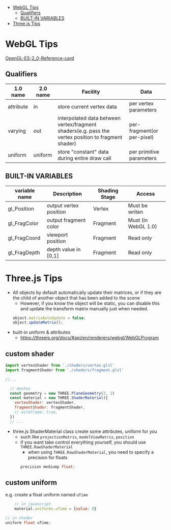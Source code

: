 [](...menustart)

- [WebGL Tips](#20cf1d566508f29fb50f5da48374ba38)
    - [Qualifiers](#619dd4db8171a8f1bf978f44c9cf10c4)
    - [BUILT-IN VARIABLES](#435827c0432e29e22a2b69df5c4a9db4)
- [Three.js Tips](#bcf2f4a04de7d50e787ded8c2c14e655)

[](...menuend)


<h2 id="20cf1d566508f29fb50f5da48374ba38"></h2>

# WebGL Tips

[OpenGL-ES-2_0-Reference-card](https://www.khronos.org/opengles/sdk/docs/reference_cards/OpenGL-ES-2_0-Reference-card.pdf)



<h2 id="619dd4db8171a8f1bf978f44c9cf10c4"></h2>

## Qualifiers

1.0 name | 2.0 name | Facility | Data 
--- | --- | --- | ---
attribute | in | store current vertex data |  per vertex parameters
varying | out | interpolated data between vertex/fragment shaders(e.g. pass the vertex position to fragment shader) | per-fragment(or per-pixel)
uniform | uniform | store "constant" data during entire draw call | per primitive parameters


<h2 id="435827c0432e29e22a2b69df5c4a9db4"></h2>

## BUILT-IN VARIABLES

variable name | Description | Shading Stage | Access
--- | --- | --- | ---
gl_Position | output vertex position | Vertex |  Must be writen
gl_FragColor | output fragment color | Fragment |  Must (in WebGL 1.0)
gl_FragCoord | viewport position | Fragment | Read only
gl_FragDepth | depth value in [0,1] | Fragment | Read only



<h2 id="bcf2f4a04de7d50e787ded8c2c14e655"></h2>

# Three.js Tips

- All objects by default automatically update their matrices, or if they are the child of another object that has been added to the scene
    - However, if you know the object will be static, you can disable this and update the transform matrix manually just when needed.
    ```javascript
    object.matrixAutoUpdate = false;
    object.updateMatrix();
    ```
- built-in uniform & attributes
    - https://threejs.org/docs/#api/en/renderers/webgl/WebGLProgram 


## custom shader

```javascript
import vertexShader from './shaders/vertex.glsl'
import fragmentShader from './shaders/fragment.glsl'

//...

  // meshes
  const geometry = new THREE.PlaneGeometry(2, 2)
  const material = new THREE.ShaderMaterial({
    vertexShader: vertexShader,
    fragmentShader: fragmentShader,
    // wireframe: true,
  })
  // ...
```

- three.js ShaderMaterial class create some attributes, uniform for you
    - such like `projectionMatrix`, `modelViewMatrix`, `position`
    - if you want take control everything yourself, you should use `THREE.RawShaderMaterial`
        - when using `THREE.RawShaderMaterial`, you need to specify a precision for floats
        ```c
        precision mediump float;
        ```

## custom uniform

e.g. create a float uniform named `uTime`

```javascript
    // in javascript
    material.uniforms.uTime = {value: 0}
```

```c
// in shader
uniform float uTime;
```


